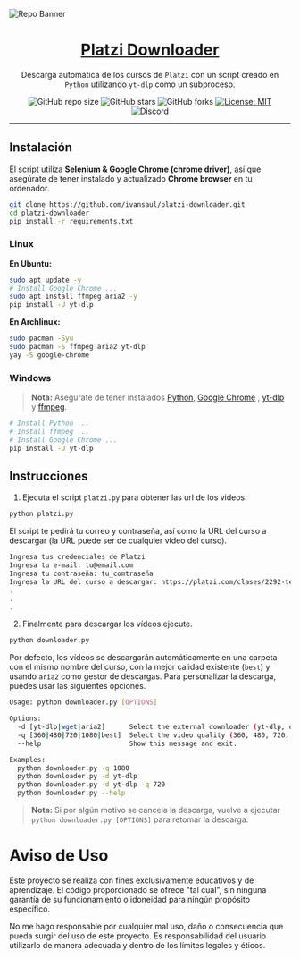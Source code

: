 ![Repo Banner](https://i.imgur.com/I6zFXds.png)

<div align="center">

<h1 style="border-bottom: none">
    <b><a href="#">Platzi Downloader</a></b>
</h1>

Descarga automática de los cursos de `Platzi` con un script creado en `Python` utilizando `yt-dlp` como un subproceso.

![GitHub repo size](https://img.shields.io/github/repo-size/ivansaul/platzi-downloader)
![GitHub stars](https://img.shields.io/github/stars/ivansaul/platzi-downloader)
![GitHub forks](https://img.shields.io/github/forks/ivansaul/platzi-downloader)
[![License: MIT](https://img.shields.io/badge/License-MIT-yellow.svg)](https://opensource.org/licenses/MIT) 
[![Discord](https://img.shields.io/badge/-Discord-424549?style=social&logo=discord)](https://discord.gg/tDvybtJ7y9)

</div>

---

## Instalación

El script utiliza **Selenium & Google Chrome (chrome driver)**, así que asegúrate de tener instalado y actualizado **Chrome browser** en tu ordenador.

```bash
git clone https://github.com/ivansaul/platzi-downloader.git
cd platzi-downloader
pip install -r requirements.txt
```

### **Linux**

**En Ubuntu:**

```bash
sudo apt update -y
# Install Google Chrome ...
sudo apt install ffmpeg aria2 -y
pip install -U yt-dlp
```

**En Archlinux:**

```bash
sudo pacman -Syu
sudo pacman -S ffmpeg aria2 yt-dlp
yay -S google-chrome
```

### **Windows**

> **Nota:** Asegurate de tener instalados [Python][python], [Google Chrome][chrome] , [yt-dlp][yt-dlp] y [ffmpeg][ffmpeg].

```bash
# Install Python ...
# Install ffmpeg ...
# Install Google Chrome ...
pip install -U yt-dlp
```

## Instrucciones

1. Ejecuta el script `platzi.py` para obtener las url de los videos. 

```bash
python platzi.py
```

El script te pedirá tu correo y contraseña, así como la URL del curso a descargar (la URL puede ser de cualquier video del curso).

```bash
Ingresa tus credenciales de Platzi
Ingresa tu e-mail: tu@email.com
Ingresa tu contraseña: tu_comtraseña
Ingresa la URL del curso a descargar: https://platzi.com/clases/2292-terminal/37344-manipulando-archivos-y-directorios/
.
.
.
```

2. Finalmente para descargar los vídeos ejecute.

```bash
python downloader.py
```

Por defecto, los vídeos se descargarán automáticamente en una carpeta con el mismo nombre del curso, con la mejor calidad existente (`best`) y usando `aria2` como gestor de descargas. Para personalizar la descarga, puedes usar las siguientes opciones.

```bash
Usage: python downloader.py [OPTIONS]

Options:
  -d [yt-dlp|wget|aria2]      Select the external downloader (yt-dlp, or aria2). Default: aria2.
  -q [360|480|720|1080|best]  Select the video quality (360, 480, 720, 1080 or best). Default: best
  --help                      Show this message and exit.

Examples: 
  python downloader.py -q 1080
  python downloader.py -d yt-dlp
  python downloader.py -d yt-dlp -q 720
  python downloader.py --help
```

> **Nota:** Si por algún motivo se cancela la descarga, vuelve a ejecutar `python downloader.py [OPTIONS]` para retomar la descarga.



# **Aviso de Uso**

Este proyecto se realiza con fines exclusivamente educativos y de aprendizaje. El código proporcionado se ofrece "tal cual", sin ninguna garantía de su funcionamiento o idoneidad para ningún propósito específico.

No me hago responsable por cualquier mal uso, daño o consecuencia que pueda surgir del uso de este proyecto. Es responsabilidad del usuario utilizarlo de manera adecuada y dentro de los límites legales y éticos.


[python]: https://www.python.org/downloads/
[ffmpeg]: https://ffmpeg.org
[chrome]: https://www.google.com/chrome/
[yt-dlp]: https://github.com/yt-dlp/yt-dlp/wiki/Installation
[aria2]: https://github.com/aria2/aria2/releases/tag/release-1.36.0
[demo]: https://youtu.be/GbQwB0hYvQU
[ffmpeg-win]:https://youtu.be/0zN9oZ98ZgE
